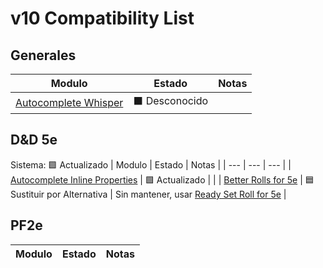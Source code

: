 # v10 Compatibility List
## Generales
| Modulo | Estado | Notas |
| --- | --- | --- |
| [Autocomplete Whisper](https://github.com/orcnog/autocomplete-whisper/) | ⬛ Desconocido |  |
## D&D 5e
Sistema: 🟩 Actualizado
| Modulo | Estado | Notas |
| --- | --- | --- |
| [Autocomplete Inline Properties](https://github.com/ghost-fvtt/FVTT-Autocomplete-Inline-Properties) | 🟩 Actualizado |  |
| [Better Rolls for 5e](https://github.com/RedReign/FoundryVTT-BetterRolls5e) | 🟦 Sustituir por Alternativa | Sin mantener, usar [Ready Set Roll for 5e](https://github.com/MangoFVTT/fvtt-ready-set-roll-5e) |
## PF2e
| Modulo | Estado | Notas |
| --- | --- | --- |

